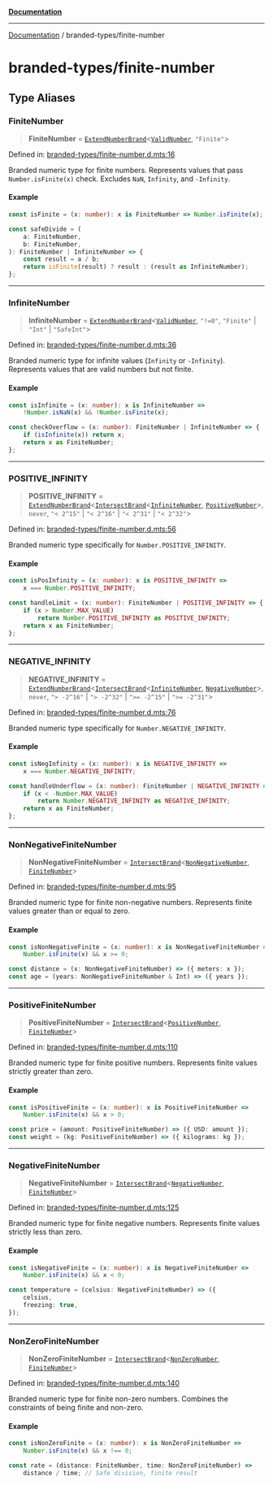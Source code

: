 [**Documentation**](../README.md)

---

[Documentation](../README.md) / branded-types/finite-number

# branded-types/finite-number

## Type Aliases

### FiniteNumber

> **FiniteNumber** = [`ExtendNumberBrand`](brand/namespaces/TSTypeForgeInternals/README.md#extendnumberbrand)\<[`ValidNumber`](core.md#validnumber), `"Finite"`\>

Defined in: [branded-types/finite-number.d.mts:16](https://github.com/noshiro-pf/ts-type-forge/blob/main/src/branded-types/finite-number.d.mts#L16)

Branded numeric type for finite numbers.
Represents values that pass `Number.isFinite(x)` check.
Excludes `NaN`, `Infinity`, and `-Infinity`.

#### Example

```ts
const isFinite = (x: number): x is FiniteNumber => Number.isFinite(x);

const safeDivide = (
    a: FiniteNumber,
    b: FiniteNumber,
): FiniteNumber | InfiniteNumber => {
    const result = a / b;
    return isFinite(result) ? result : (result as InfiniteNumber);
};
```

---

### InfiniteNumber

> **InfiniteNumber** = [`ExtendNumberBrand`](brand/namespaces/TSTypeForgeInternals/README.md#extendnumberbrand)\<[`ValidNumber`](core.md#validnumber), `"!=0"`, `"Finite"` \| `"Int"` \| `"SafeInt"`\>

Defined in: [branded-types/finite-number.d.mts:36](https://github.com/noshiro-pf/ts-type-forge/blob/main/src/branded-types/finite-number.d.mts#L36)

Branded numeric type for infinite values (`Infinity` or `-Infinity`).
Represents values that are valid numbers but not finite.

#### Example

```ts
const isInfinite = (x: number): x is InfiniteNumber =>
    !Number.isNaN(x) && !Number.isFinite(x);

const checkOverflow = (x: number): FiniteNumber | InfiniteNumber => {
    if (isInfinite(x)) return x;
    return x as FiniteNumber;
};
```

---

### POSITIVE_INFINITY

> **POSITIVE_INFINITY** = [`ExtendNumberBrand`](brand/namespaces/TSTypeForgeInternals/README.md#extendnumberbrand)\<[`IntersectBrand`](brand/README.md#intersectbrand)\<[`InfiniteNumber`](#infinitenumber), [`PositiveNumber`](core.md#positivenumber)\>, `never`, `"< 2^15"` \| `"< 2^16"` \| `"< 2^31"` \| `"< 2^32"`\>

Defined in: [branded-types/finite-number.d.mts:56](https://github.com/noshiro-pf/ts-type-forge/blob/main/src/branded-types/finite-number.d.mts#L56)

Branded numeric type specifically for `Number.POSITIVE_INFINITY`.

#### Example

```ts
const isPosInfinity = (x: number): x is POSITIVE_INFINITY =>
    x === Number.POSITIVE_INFINITY;

const handleLimit = (x: number): FiniteNumber | POSITIVE_INFINITY => {
    if (x > Number.MAX_VALUE)
        return Number.POSITIVE_INFINITY as POSITIVE_INFINITY;
    return x as FiniteNumber;
};
```

---

### NEGATIVE_INFINITY

> **NEGATIVE_INFINITY** = [`ExtendNumberBrand`](brand/namespaces/TSTypeForgeInternals/README.md#extendnumberbrand)\<[`IntersectBrand`](brand/README.md#intersectbrand)\<[`InfiniteNumber`](#infinitenumber), [`NegativeNumber`](core.md#negativenumber)\>, `never`, `"> -2^16"` \| `"> -2^32"` \| `">= -2^15"` \| `">= -2^31"`\>

Defined in: [branded-types/finite-number.d.mts:76](https://github.com/noshiro-pf/ts-type-forge/blob/main/src/branded-types/finite-number.d.mts#L76)

Branded numeric type specifically for `Number.NEGATIVE_INFINITY`.

#### Example

```ts
const isNegInfinity = (x: number): x is NEGATIVE_INFINITY =>
    x === Number.NEGATIVE_INFINITY;

const handleUnderflow = (x: number): FiniteNumber | NEGATIVE_INFINITY => {
    if (x < -Number.MAX_VALUE)
        return Number.NEGATIVE_INFINITY as NEGATIVE_INFINITY;
    return x as FiniteNumber;
};
```

---

### NonNegativeFiniteNumber

> **NonNegativeFiniteNumber** = [`IntersectBrand`](brand/README.md#intersectbrand)\<[`NonNegativeNumber`](core.md#nonnegativenumber), [`FiniteNumber`](#finitenumber)\>

Defined in: [branded-types/finite-number.d.mts:95](https://github.com/noshiro-pf/ts-type-forge/blob/main/src/branded-types/finite-number.d.mts#L95)

Branded numeric type for finite non-negative numbers.
Represents finite values greater than or equal to zero.

#### Example

```ts
const isNonNegativeFinite = (x: number): x is NonNegativeFiniteNumber =>
    Number.isFinite(x) && x >= 0;

const distance = (x: NonNegativeFiniteNumber) => ({ meters: x });
const age = (years: NonNegativeFiniteNumber & Int) => ({ years });
```

---

### PositiveFiniteNumber

> **PositiveFiniteNumber** = [`IntersectBrand`](brand/README.md#intersectbrand)\<[`PositiveNumber`](core.md#positivenumber), [`FiniteNumber`](#finitenumber)\>

Defined in: [branded-types/finite-number.d.mts:110](https://github.com/noshiro-pf/ts-type-forge/blob/main/src/branded-types/finite-number.d.mts#L110)

Branded numeric type for finite positive numbers.
Represents finite values strictly greater than zero.

#### Example

```ts
const isPositiveFinite = (x: number): x is PositiveFiniteNumber =>
    Number.isFinite(x) && x > 0;

const price = (amount: PositiveFiniteNumber) => ({ USD: amount });
const weight = (kg: PositiveFiniteNumber) => ({ kilograms: kg });
```

---

### NegativeFiniteNumber

> **NegativeFiniteNumber** = [`IntersectBrand`](brand/README.md#intersectbrand)\<[`NegativeNumber`](core.md#negativenumber), [`FiniteNumber`](#finitenumber)\>

Defined in: [branded-types/finite-number.d.mts:125](https://github.com/noshiro-pf/ts-type-forge/blob/main/src/branded-types/finite-number.d.mts#L125)

Branded numeric type for finite negative numbers.
Represents finite values strictly less than zero.

#### Example

```ts
const isNegativeFinite = (x: number): x is NegativeFiniteNumber =>
    Number.isFinite(x) && x < 0;

const temperature = (celsius: NegativeFiniteNumber) => ({
    celsius,
    freezing: true,
});
```

---

### NonZeroFiniteNumber

> **NonZeroFiniteNumber** = [`IntersectBrand`](brand/README.md#intersectbrand)\<[`NonZeroNumber`](core.md#nonzeronumber), [`FiniteNumber`](#finitenumber)\>

Defined in: [branded-types/finite-number.d.mts:140](https://github.com/noshiro-pf/ts-type-forge/blob/main/src/branded-types/finite-number.d.mts#L140)

Branded numeric type for finite non-zero numbers.
Combines the constraints of being finite and non-zero.

#### Example

```ts
const isNonZeroFinite = (x: number): x is NonZeroFiniteNumber =>
    Number.isFinite(x) && x !== 0;

const rate = (distance: FiniteNumber, time: NonZeroFiniteNumber) =>
    distance / time; // Safe division, finite result
```
